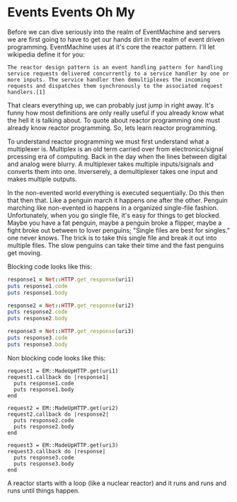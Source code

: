 # Events Events Oh My

Before we can dive seriously into the realm of EventMachine and servers we are first going to have 
to get our hands dirt in the realm of event driven programming. EventMachine uses at it's core 
the reactor pattern. I'll let wikipedia define it for you:

```
The reactor design pattern is an event handling pattern for handling service requests delivered concurrently to a service handler by one or more inputs. The service handler then demultiplexes the incoming requests and dispatches them synchronously to the associated request handlers.[1]
```

That clears everything up, we can probably just jump in right away. It's funny how most definitions 
are only really useful if you already know what the hell it is talking about. To quote about 
reactor programming one must already know reactor programming. So, lets learn reactor programming.

To understand reactor programming we must first understand what a multiplexer is. Multiplex is an
old term carried over from electronics/signal prcessing era of computing. Back in the day when the lines between digital and analog were blurry. A multiplexer takes multiple inputs/signals and converts them into one. Inverserely, a
demultiplexer takes one input and makes multiple outputs.

In the non-evented world everything is executed sequentially. Do this then that then that. Like a penguin
march it happens one after the other. Penguin marching like non-evented io
happens in a organized single-file fashion. Unfortunately, when you go single file, it's easy for things to get blocked. Maybe you have a fat penguin, maybe a penguin broke a flipper, maybe a fight broke out between to lover penguins; "Single files are best for singles." one never knows. The trick is to take this single file and break it out
into multiple files. The slow penguins can take their time and the fast penguins get moving.

Blocking code looks like this:

```ruby [Change this to something original]
response1 = Net::HTTP.get_response(uri1)
puts response1.code
puts response1.body

response2 = Net::HTTP.get_response(uri2)
puts response2.code
puts response2.body

response3 = Net::HTTP.get_response(uri3)
puts response3.code
puts response3.body
```

Non blocking code looks like this:

```rub [Replace]
request1 = EM::MadeUpHTTP.get(uri1)
request1.callback do |response1|
  puts response1.code
  puts response1.body
end

request2 = EM::MadeUpHTTP.get(uri2)
request2.callback do |response2|
  puts response2.code
  puts response2.body
end

request3 = EM::MadeUpHTTP.get(uri3)
request3.callback do |response|
  puts response3.code
  puts response3.body
end
```

A reactor starts with a loop (like a nuclear reactor) and it runs and runs and runs until things happen.